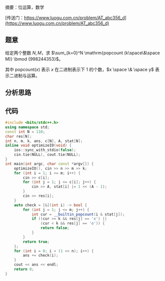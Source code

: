 摘要：位运算，数学

[传送门：https://www.luogu.com.cn/problem/AT_abc356_d](https://www.luogu.com.cn/problem/AT_abc356_d)

## 题意

给定两个整数 $N, M$，求 $\sum_{k=0}^N \mathrm{popcount (k\space\&\space M)} \bmod {998244353}$。

其中 $\mathrm{popcount}(x)$ 表示 $x$ 在二进制表示下 $1$ 的个数，$x \space \& \space y$ 表示二进制与运算。

## 分析思路



## 代码

```cpp
#include <bits/stdc++.h>
using namespace std;
const int N = 110;
char res[N];
int n, m, k, ans, c[N], A, stat[N];
inline void optimizeIO(void) {
    ios::sync_with_stdio(false);
    cin.tie(NULL), cout.tie(NULL);
}
int main(int argc, char const *argv[]) {
    optimizeIO(), cin >> n >> m >> k;
    for (int i = 1; i <= m; i++) {
        cin >> c[i];
        for (int j = 1; j <= c[i]; j++) {
            cin >> A, stat[i] |= 1 << (A - 1);
        }
        cin >> res[i];
    }
    auto check = [&](int i) -> bool {
        for (int j = 1; j <= m; j++) {
            int cur = __builtin_popcount(i & stat[j]);
            if ((cur >= k && res[j] == 'x') ||
                (cur < k && res[j] == 'o')) {
                return false;
            }
        }
        return true;
    };
    for (int i = 0; i < (1 << n); i++) {
        ans += check(i);
    }
    cout << ans << endl;
    return 0;
}

```
